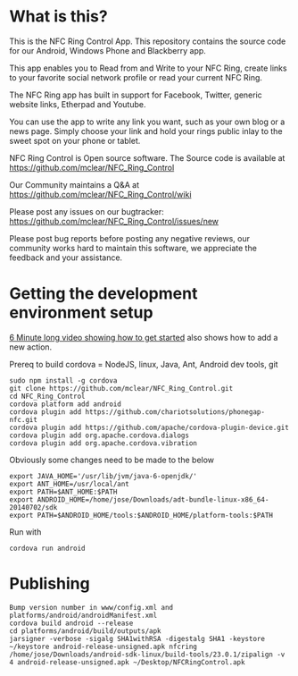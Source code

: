 # What is this?
This is the NFC Ring Control App.  This repository contains the source code for our Android, Windows Phone and Blackberry app.  

This app enables you to Read from and Write to your NFC Ring, create links to your favorite social network profile or read your current NFC Ring.

The NFC Ring app has built in support for Facebook, Twitter, generic website links, Etherpad and Youtube.

You can use the app to write any link you want, such as your own blog or a news page. Simply choose your link and hold your rings public inlay to the sweet spot on your phone or tablet.

NFC Ring Control is Open source software. The Source code is available at https://github.com/mclear/NFC_Ring_Control

Our Community maintains a Q&A at https://github.com/mclear/NFC_Ring_Control/wiki

Please post any issues on our bugtracker: https://github.com/mclear/NFC_Ring_Control/issues/new

Please post bug reports before posting any negative reviews, our community works hard to maintain this software, we appreciate the feedback and your assistance.

# Getting the development environment setup

[6 Minute long video showing how to get started](https://www.youtube.com/watch?v=xirlKmCo7KA&list=UUdbzIfrpmzGCJ2j1LjqW9Gw) also shows how to add a new action.

Prereq to build cordova = NodeJS, linux, Java, Ant, Android dev tools, git

```
sudo npm install -g cordova
git clone https://github.com/mclear/NFC_Ring_Control.git
cd NFC_Ring_Control
cordova platform add android
cordova plugin add https://github.com/chariotsolutions/phonegap-nfc.git
cordova plugin add https://github.com/apache/cordova-plugin-device.git
cordova plugin add org.apache.cordova.dialogs
cordova plugin add org.apache.cordova.vibration
```
Obviously some changes need to be made to the below

```
export JAVA_HOME='/usr/lib/jvm/java-6-openjdk/'
export ANT_HOME=/usr/local/ant
export PATH=$ANT_HOME:$PATH
export ANDROID_HOME=/home/jose/Downloads/adt-bundle-linux-x86_64-20140702/sdk
export PATH=$ANDROID_HOME/tools:$ANDROID_HOME/platform-tools:$PATH
```

Run with
```
cordova run android
```

# Publishing
```
Bump version number in www/config.xml and platforms/android/androidManifest.xml
cordova build android --release
cd platforms/android/build/outputs/apk
jarsigner -verbose -sigalg SHA1withRSA -digestalg SHA1 -keystore ~/keystore android-release-unsigned.apk nfcring
/home/jose/Downloads/android-sdk-linux/build-tools/23.0.1/zipalign -v 4 android-release-unsigned.apk ~/Desktop/NFCRingControl.apk
```
